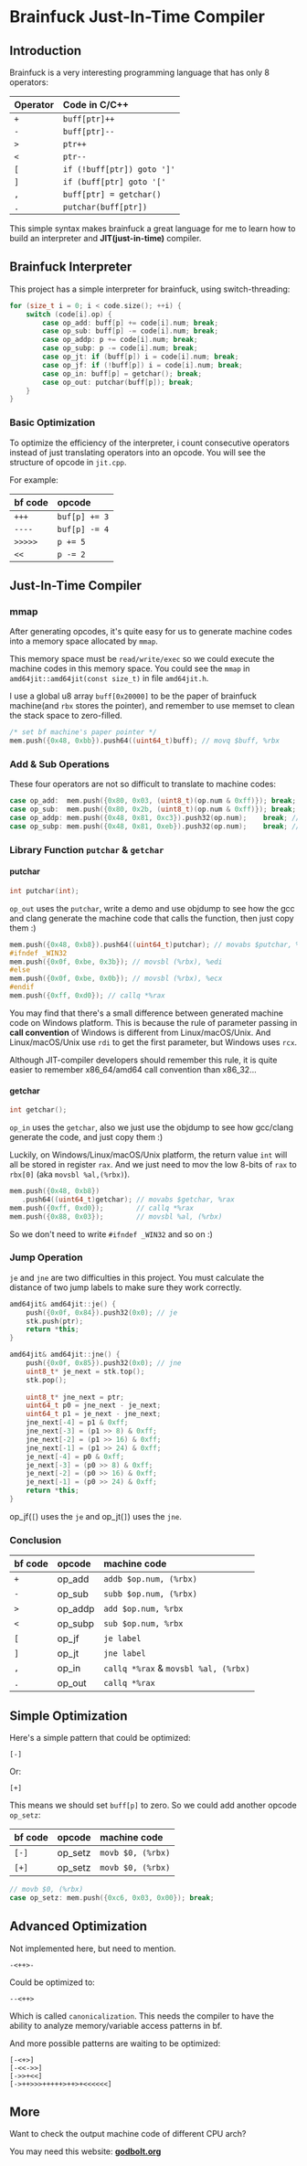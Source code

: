 # Brainfuck Just-In-Time Compiler

## __Introduction__

Brainfuck is a very interesting programming language that has only 8 operators:

|Operator|Code in C/C++|
|:----|:----|
|`+`|`buff[ptr]++`|
|`-`|`buff[ptr]--`|
|`>`|`ptr++`|
|`<`|`ptr--`|
|`[`|`if (!buff[ptr]) goto ']'`|
|`]`|`if (buff[ptr] goto '['`|
|`,`|`buff[ptr] = getchar()`|
|`.`|`putchar(buff[ptr])`|

This simple syntax makes brainfuck a great language for me to learn how to build an interpreter and __JIT(just-in-time)__ compiler.

## __Brainfuck Interpreter__

This project has a simple interpreter for brainfuck,
using switch-threading:

```C++
for (size_t i = 0; i < code.size(); ++i) {
    switch (code[i].op) {
        case op_add: buff[p] += code[i].num; break;
        case op_sub: buff[p] -= code[i].num; break;
        case op_addp: p += code[i].num; break;
        case op_subp: p -= code[i].num; break;
        case op_jt: if (buff[p]) i = code[i].num; break;
        case op_jf: if (!buff[p]) i = code[i].num; break;
        case op_in: buff[p] = getchar(); break;
        case op_out: putchar(buff[p]); break;
    }
}
```

### __Basic Optimization__

To optimize the efficiency of the interpreter,
i count consecutive operators instead of just translating operators into an opcode.
You will see the structure of opcode in `jit.cpp`.

For example:

|bf code|opcode|
|:----|:----|
|`+++`|`buf[p] += 3`|
|`----`|`buf[p] -= 4`|
|`>>>>>`|`p += 5`|
|`<<`|`p -= 2`|

## __Just-In-Time Compiler__

### __mmap__

After generating opcodes,
it's quite easy for us to generate machine codes into a memory space allocated by `mmap`.

This memory space must be `read/write/exec` so we could execute the machine codes in this memory space.
You could see the `mmap` in `amd64jit::amd64jit(const size_t)` in file `amd64jit.h`.

I use a global u8 array `buff[0x20000]` to be the paper of brainfuck machine(and `rbx` stores the pointer),
and remember to use memset to clean the stack space to zero-filled.

```C++
/* set bf machine's paper pointer */
mem.push({0x48, 0xbb}).push64((uint64_t)buff); // movq $buff, %rbx
```

### __Add & Sub Operations__

These four operators are not so difficult to translate to machine codes:

```C++
case op_add:  mem.push({0x80, 0x03, (uint8_t)(op.num & 0xff)}); break; // addb $op.num, (%rbx)
case op_sub:  mem.push({0x80, 0x2b, (uint8_t)(op.num & 0xff)}); break; // subb $op.num, (%rbx)
case op_addp: mem.push({0x48, 0x81, 0xc3}).push32(op.num);    break; // add $op.num, %rbx
case op_subp: mem.push({0x48, 0x81, 0xeb}).push32(op.num);    break; // sub $op.num, %rbx
```

### __Library Function `putchar` & `getchar`__

#### __putchar__

```C++
int putchar(int);
```

`op_out` uses the `putchar`,
write a demo and use objdump to see how the gcc and clang generate the machine code that calls the function,
then just copy them :)

```C++
mem.push({0x48, 0xb8}).push64((uint64_t)putchar); // movabs $putchar, %rax
#ifndef _WIN32
mem.push({0x0f, 0xbe, 0x3b}); // movsbl (%rbx), %edi
#else
mem.push({0x0f, 0xbe, 0x0b}); // movsbl (%rbx), %ecx
#endif
mem.push({0xff, 0xd0}); // callq *%rax
```

You may find that there's a small difference between generated machine code on Windows platform.
This is because the rule of parameter passing in __call convention__ of Windows is different from Linux/macOS/Unix.
And Linux/macOS/Unix use `rdi` to get the first parameter, but Windows uses `rcx`.

Although JIT-compiler developers should remember this rule,
it is quite easier to remember x86_64/amd64 call convention than x86_32...

#### __getchar__

```C++
int getchar();
```

`op_in` uses the `getchar`,
also we just use the objdump to see how gcc/clang generate the code,
and just copy them :)

Luckily, on Windows/Linux/macOS/Unix platform, the return value `int` will all be stored in register `rax`. And we just need to mov the low 8-bits of `rax` to `rbx[0]` (aka `movsbl %al,(%rbx)`).

```C++
mem.push({0x48, 0xb8})
   .push64((uint64_t)getchar); // movabs $getchar, %rax
mem.push({0xff, 0xd0});        // callq *%rax
mem.push({0x88, 0x03});        // movsbl %al, (%rbx)
```

So we don't need to write `#ifndef _WIN32` and so on :)

### __Jump Operation__

`je` and `jne` are two difficulties in this project.
You must calculate the distance of two jump labels to make sure they work correctly.

```C++
amd64jit& amd64jit::je() {
    push({0x0f, 0x84}).push32(0x0); // je
    stk.push(ptr);
    return *this;
}

amd64jit& amd64jit::jne() {
    push({0x0f, 0x85}).push32(0x0); // jne
    uint8_t* je_next = stk.top();
    stk.pop();
    
    uint8_t* jne_next = ptr;
    uint64_t p0 = jne_next - je_next;
    uint64_t p1 = je_next - jne_next;
    jne_next[-4] = p1 & 0xff;
    jne_next[-3] = (p1 >> 8) & 0xff;
    jne_next[-2] = (p1 >> 16) & 0xff;
    jne_next[-1] = (p1 >> 24) & 0xff;
    je_next[-4] = p0 & 0xff;
    je_next[-3] = (p0 >> 8) & 0xff;
    je_next[-2] = (p0 >> 16) & 0xff;
    je_next[-1] = (p0 >> 24) & 0xff;
    return *this;
}
```

op_jf(`[`) uses the `je` and op_jt(`]`) uses the `jne`.

### __Conclusion__

|bf code|opcode|machine code|
|:----|:----|:----|
|`+`|op_add|`addb $op.num, (%rbx)`|
|`-`|op_sub|`subb $op.num, (%rbx)`|
|`>`|op_addp|`add $op.num, %rbx`|
|`<`|op_subp|`sub $op.num, %rbx`|
|`[`|op_jf|`je label`|
|`]`|op_jt|`jne label`|
|`,`|op_in|`callq *%rax` & `movsbl %al, (%rbx)`|
|`.`|op_out|`callq *%rax`|

## __Simple Optimization__

Here's a simple pattern that could be optimized:

```bf
[-]
```

Or:

```bf
[+]
```

This means we should set `buff[p]` to zero.
So we could add another opcode `op_setz`:

|bf code|opcode|machine code|
|:----|:----|:----|
|`[-]`|op_setz|`movb $0, (%rbx)`|
|`[+]`|op_setz|`movb $0, (%rbx)`|

```c++
// movb $0, (%rbx)
case op_setz: mem.push({0xc6, 0x03, 0x00}); break;
```

## Advanced Optimization

Not implemented here, but need to mention.

```bf
-<++>-
```

Could be optimized to:

```bf
--<++>
```

Which is called `canonicalization`. This needs the compiler to have the ability to analyze memory/variable access patterns in bf.

And more possible patterns are waiting to be optimized:

```bf
[-<+>]
[-<<->>]
[->>+<<]
[->++>>>+++++>++>+<<<<<<]
```

## __More__

Want to check the output machine code of different CPU arch?

You may need this website: [__godbolt.org__](https://godbolt.org/)
